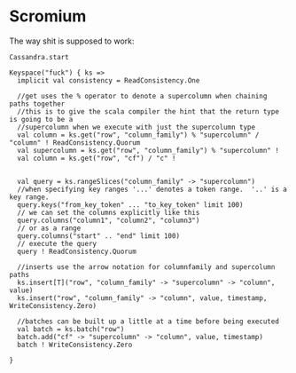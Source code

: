 Scromium
==========

The way shit is supposed to work:

    Cassandra.start
    
    Keyspace("fuck") { ks =>
      implicit val consistency = ReadConsistency.One
      
      //get uses the % operator to denote a supercolumn when chaining paths together
      //this is to give the scala compiler the hint that the return type is going to be a
      //supercolumn when we execute with just the supercolumn type
      val column = ks.get("row", "column_family") % "supercolumn" / "column" ! ReadConsistency.Quorum
      val supercolumn = ks.get("row", "column_family") % "supercolumn" !
      val column = ks.get("row", "cf") / "c" !
      
      
      val query = ks.rangeSlices("column_family" -> "supercolumn")
      //when specifying key ranges '...' denotes a token range.  '..' is a key range.
      query.keys("from_key_token" ... "to_key_token" limit 100)
      // we can set the columns explicitly like this
      query.columns("column1", "column2", "column3")
      // or as a range
      query.columns("start" .. "end" limit 100)
      // execute the query
      query ! ReadConsistency.Quorum
      
      //inserts use the arrow notation for columnfamily and supercolumn paths
      ks.insert[T]("row", "column_family" -> "supercolumn" -> "column", value)
      ks.insert("row", "column_family" -> "column", value, timestamp, WriteConsistency.Zero)
      
      //batches can be built up a little at a time before being executed
      val batch = ks.batch("row")
      batch.add("cf" -> "supercolumn" -> "column", value, timestamp)
      batch ! WriteConsistency.Zero
      
    }
